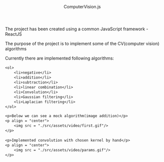 <header>ComputerVision.js</header>

<main>

<section>
    <p>The project has been created using a common JavaScript framework - ReactJS</p>
    <p>The purpose of the project is to implement some of the CV(computer vision) algorithms</p>
    <p>Currently there are implemented following algorithms:</p>

    <ol>
        <li>negative</li>
        <li>addition</li>
        <li>subtraction</li>
        <li>linear combination</li>
        <li>Convolution</li>
        <li>Gaussian filtering</li>
        <li>Laplacian filtering</li>
    </ol>
</section>

    <p>Below we can see a mock algorithm(image addition)</p>
    <p align = "center">
        <img src = "./src/assets/video/first.gif"/>
    </p>
	
	<p>Implemented convolution with chosen kernel by hand</p>
    <p align = "center">
        <img src = "./src/assets/video/params.gif"/>
    </p>

</main>